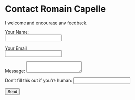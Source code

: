 # Contact Romain Capelle

I welcome and encourage any feedback.

<form name="contact" method="POST" data-netlify="true">
  <p>
    <label>Your Name:</br> <input type="text" name="name" /></label>   
  </p>
  <p>
    <label>Your Email:</br> <input type="email" name="email" /></label>
  </p>
  <p>
    <label>Message: <textarea name="message"></textarea></label>
  </p>
    <p class="hidden">
    <label>Don’t fill this out if you're human: <input name="bot-field" /></label>
  </p>
    <div data-netlify-recaptcha="true"></div>
  <p>
    <button class="large" type="submit">Send</button>
  </p>
</form>

